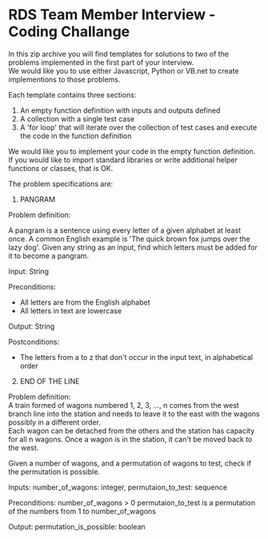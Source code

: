 # RDS Team Member Interview - Coding Challange


In this zip archive you will find templates for solutions to two of the problems implemented in the first part of your interview.  
We would like you to use either Javascript, Python or VB.net to create implementions to those problems.


Each template contains three sections:

1. An empty function definition with inputs and outputs defined
2. A collection with a single test case
3. A 'for loop' that will iterate over the collection of test cases and execute the code in the function definition


We would like you to implement your code in the empty function definition.  If you would like to import standard libraries or write additional helper functions or classes, 
that is OK.



The problem specifications are:


1. PANGRAM

Problem definition:

A pangram is a sentence using every letter of a given alphabet at least once.  A common English example is 'The quick brown fox jumps over the lazy dog'. 
Given any string as an input, find which letters must be added for it to become a pangram. 

Input: String

Preconditions:
- All letters are from the English alphabet
- All letters in text are lowercase

Output: String 

Postconditions:
- The letters from a to z that don't occur in the input text, in alphabetical order



2. END OF THE LINE

Problem definition:  
A train formed of wagons numbered 1, 2, 3, ..., n comes from the west branch line into the station 
and needs to leave it to the east with the wagons possibly in a different order.  
Each wagon can be detached from the others and the station has capacity for all n wagons. 
Once a wagon is in the station, it can't be moved back to the west.

Given a number of wagons, and a permutation of wagons to test, check if the permutation is possible.

Inputs: 
number_of_wagons: integer, permutaion_to_test: sequence

Preconditions: 
number_of_wagons > 0
permutaion_to_test is a permutation of the numbers from 1 to number_of_wagons

Output: 
permutation_is_possible: boolean
